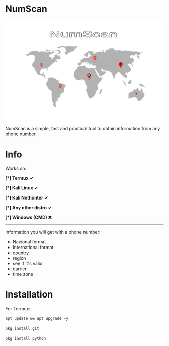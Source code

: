 # NumScan
![Logo](Photos/Logo.jpg)
NumScan is a simple, fast and practical tool to obtain information from any phone number
# Info
Works on:
 
 **[*] Termux ✓**
 
 **[*] Kali Linux ✓**
 
 **[*] Kali Nethunter ✓**
 
 **[*] Any other distro ✓**
 
 **[*] Windows (CMD) ❌**

_______________________

Information you will get with a phone number:

- Nacional format
- International format
- country
- region
- see if it's valid
- carrier
- time zone
# Installation
For Termux:
```
apt update && apt upgrade -y

pkg install git

pkg install python

